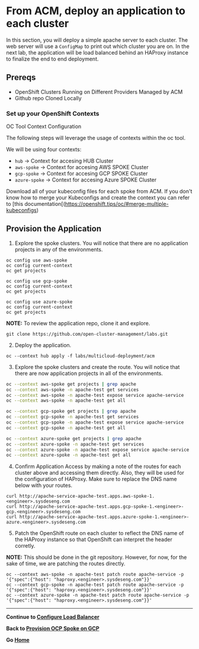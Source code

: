 # From ACM, deploy an application to each cluster

In this section, you will deploy a simple apache server to each cluster. The web server will use a `ConfigMap` to print out which cluster you are on. In the next lab, the application will be load balanced behind an HAProxy instance to finalize the end to end deployment.

## Prereqs
* OpenShift Clusters Running on Different Providers Managed by ACM
* Github repo Cloned Locally

### Set up your OpenShift Contexts

OC Tool Context Configuration

The following steps will leverage the usage of contexts within the oc tool.

We will be using four contexts:

* `hub` -> Context for accesing HUB Cluster
* `aws-spoke` -> Context for accesing AWS SPOKE Cluster
* `gcp-spoke` -> Context for accesing GCP SPOKE Cluster
* `azure-spoke` -> Context for accesing Azure SPOKE Cluster

Download all of your kubeconfig files for each spoke from ACM. If you don't know how to merge your Kubeconfigs and create the context you can refer to [this documentation[(https://openshift.tips/oc/#merge-multiple-kubeconfigs)

## Provision the Application

1. Explore the spoke clusters. You will notice that there are no application projects in any of the environments.

``` 
oc config use aws-spoke
oc config current-context
oc get projects

oc config use gcp-spoke
oc config current-context
oc get projects

oc config use azure-spoke
oc config current-context
oc get projects
``` 

**NOTE:** To review the application repo, clone it and explore.

```
git clone https://github.com/open-cluster-management/labs.git
```

2. Deploy the application.

```
oc --context hub apply -f labs/multicloud-deployment/acm
```

3. Explore the spoke clusters and create the route. You will notice that there are now application projects in all of the environments.

```bash 
oc --context aws-spoke get projects | grep apache
oc --context aws-spoke -n apache-test get services
oc --context aws-spoke -n apache-test expose service apache-service
oc --context aws-spoke -n apache-test get all

oc --context gcp-spoke get projects | grep apache
oc --context gcp-spoke -n apache-test get services
oc --context gcp-spoke -n apache-test expose service apache-service
oc --context gcp-spoke -n apache-test get all

oc --context azure-spoke get projects | grep apache
oc --context azure-spoke -n apache-test get services
oc --context azure-spoke -n apache-test expose service apache-service
oc --context azure-spoke -n apache-test get all
``` 

4. Confirm Application Access by making a note of the routes for each cluster above and accessing them directly. Also, they will be used for the configuration of HAProxy. Make sure to replace the DNS name below with your routes.

```
curl http://apache-service-apache-test.apps.aws-spoke-1.<engineer>.sysdeseng.com
curl http://apache-service-apache-test.apps.gcp-spoke-1.<engineer>-gcp.<engineer>.sysdeseng.com
curl http://apache-service-apache-test.apps.azure-spoke-1.<engineer>-azure.<engineer>.sysdeseng.com
```

5. Patch the OpenShift route on each cluster to reflect the DNS name of the HAProxy instance so that OpenShift can interpret the header corretly.

**NOTE:** This should be done in the git repository. However, for now, for the sake of time, we are patching the routes directly.

```
oc --context aws-spoke -n apache-test patch route apache-service -p '{"spec":{"host": "haproxy.<engineer>.sysdeseng.com"}}'
oc --context gcp-spoke -n apache-test patch route apache-service -p '{"spec":{"host": "haproxy.<engineer>.sysdeseng.com"}}'
oc --context azure-spoke -n apache-test patch route apache-service -p '{"spec":{"host": "haproxy.<engineer>.sysdeseng.com"}}'
```

---

**Continue to [Configure Load Balancer](./7.md)**

**Back to [Provision OCP Spoke on GCP](./5.md)**

**Go [Home](../README.md)**

